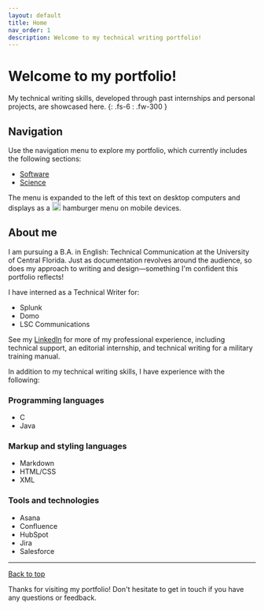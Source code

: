 ```yaml
---
layout: default
title: Home
nav_order: 1
description: Welcome to my technical writing portfolio!
---
```


# Welcome to my portfolio!

My technical writing skills, developed through past internships and personal projects, are showcased here.
{: .fs-6 : .fw-300 }

## Navigation 

Use the navigation menu to explore my portfolio, which currently includes the following sections:

- [Software](/portfolio/Software)
- [Science](/portfolio/Science)

The menu is expanded to the left of this text on desktop computers and displays as a <img src="https://33333.cdn.cke-cs.com/kSW7V9NHUXugvhoQeFaf/images/6e1744aaf25b69630b5e2bafe83bef4ce84c69624a453348.png" width="18"> hamburger menu on mobile devices.

## About me

I am pursuing a B.A. in English: Technical Communication at the University of Central Florida. Just as documentation revolves around the audience, so does my approach to writing and design—something I'm confident this portfolio reflects!

I have interned as a Technical Writer for:

- Splunk
- Domo
- LSC Communications

See my [LinkedIn](https://www.linkedin.com/in/haileytapia/) for more of my professional experience, including technical support, an editorial internship, and technical writing for a military training manual.

In addition to my technical writing skills, I have experience with the following:

### Programming languages

- C
- Java

### Markup and styling languages

- Markdown
- HTML/CSS
- XML

### Tools and technologies

- Asana
- Confluence
- HubSpot
- Jira
- Salesforce

---

[Back to top](#top)

Thanks for visiting my portfolio! Don't hesitate to get in touch if you have any questions or feedback.
